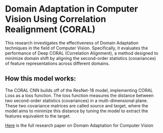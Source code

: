 # Domain Adaptation in Computer Vision Using Correlation Realignment (CORAL)

This research investigates the effectiveness of Domain Adaptation techniques in the field of Computer Vision. Specifically, it evaluates the performance of Deep CORAL (Correlation Alignment), a method designed to minimize domain shift by aligning the second-order statistics (covariances) of feature representations across different domains.


## How this model works:

The CORAL CNN builds off of the ResNet-18 model, implementing CORAL Loss as a loss function. The loss function measures the distance between two second-order statistics (covariances) in a multi-dimensional plane. These two covariance matrices are called source and target, where the model aims to minimize this distance by tuning the model to extract the features equivalent to the target.

[Here](https://drive.google.com/file/d/16Gz5mhpFM9PfxREZWrYSjC4fnOsGTwbf/view?usp=sharing) is the full research paper on Domain Adaptation for Computer Vision
